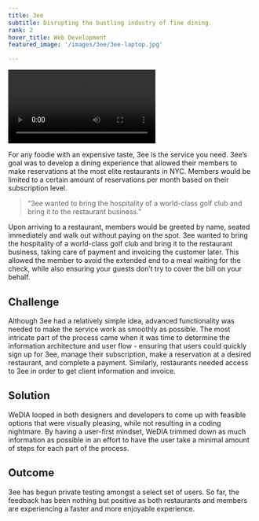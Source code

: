 ```yaml
---
title: 3ee
subtitle: Disrupting the bustling industry of fine dining.
rank: 2
hover_title: Web Development
featured_image: '/images/3ee/3ee-laptop.jpg'

---
```


<video class="full-video">
	<source src="/videos/wino.mp4" type="video/mp4">
</video>


For any foodie with an expensive taste, 3ee is the service you need. 3ee’s goal
was to develop a dining experience that allowed their members to make
reservations at the most elite restaurants in NYC. Members would be limited to
a certain amount of reservations per month based on their subscription level.

> “3ee wanted to bring the hospitality of a world-class golf club and bring it
to the restaurant business.”

Upon arriving to a restaurant, members would be greeted by name, seated
immediately and walk out without paying on the spot. 3ee wanted to bring the
hospitality of a world-class golf club and bring it to the restaurant business,
taking care of payment and invoicing the customer later. This allowed the member
to avoid the extended end to a meal waiting for the check, while also ensuring
your guests don’t try to cover the bill on your behalf.

## Challenge

Although 3ee had a relatively simple idea, advanced functionality was needed to
make the service work as smoothly as possible. The most intricate part of
the process came when it was time to determine the information architecture and
user flow - ensuring that users could quickly sign up for 3ee, manage
their subscription, make a reservation at a desired restaurant, and complete a
payment. Similarly, restaurants needed access to 3ee in order to get client
information and invoice.


## Solution

WeDIA looped in both designers and developers to come up with feasible options
that were visually pleasing, while not resulting in a coding nightmare. By
having a user-first mindset, WeDIA trimmed down as much information as possible
in an effort to have the user take a minimal amount of steps for each part of
the process. 

## Outcome

3ee has begun private testing amongst a select set of users. So far, the
feedback has been nothing but positive as both restaurants and members are
experiencing a faster and more enjoyable experience. 
